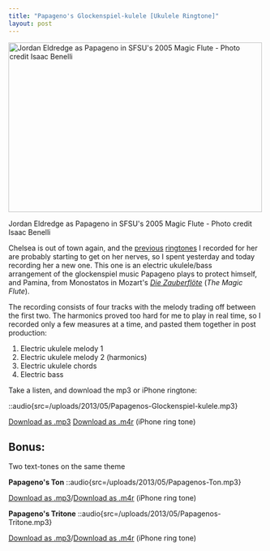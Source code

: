 ```yaml
---
title: "Papageno's Glockenspiel-kulele [Ukulele Ringtone]"
layout: post
---
```


<a href="/uploads/2013/05/237_519706926108_6153_n.jpg"><img class="size-large wp-image-1377" alt="Jordan Eldredge as Papageno in SFSU's 2005 Magic Flute - Photo credit Isaac Benelli" src="/uploads/2013/05/237_519706926108_6153_n-500x334.jpg" width="500" height="334" /></a>

Jordan Eldredge as Papageno in SFSU's 2005 Magic Flute - Photo credit Isaac Benelli

Chelsea is out of town again, and the <a href="/blog/the-surprise-slide-ukulele-micro-song/">previous</a> <a href="/blog/electric-ukulele-ring-tone-for-chelsea/">ringtones</a> I recorded for her are probably starting to get on her nerves, so I spent yesterday and today recording her a new one. This one is an electric ukulele/bass arrangement of the glockenspiel music Papageno plays to protect himself, and Pamina, from Monostatos in Mozart's <em><a href="http://en.wikipedia.org/wiki/The_Magic_Flute">Die Zauberflöte</a> </em>(<em>The Magic Flute</em>).

The recording consists of four tracks with the melody trading off between the first two. The harmonics proved too hard for me to play in real time, so I recorded only a few measures at a time, and pasted them together in post production:

1. Electric ukulele melody 1
2. Electric ukulele melody 2 (harmonics)
3. Electric ukulele chords
4. Electric bass

Take a listen, and download the mp3 or iPhone ringtone:

::audio{src=/uploads/2013/05/Papagenos-Glockenspiel-kulele.mp3}

<a href="/uploads/2013/05/Papagenos-Glockenspiel-kulele.mp3">Download as .mp3</a>
<a href="/uploads/2013/05/Papagenos-Glockenspiel-kulele.m4r">Download as .m4r</a> (iPhone ring tone)

<h2><strong>Bonus:</strong></h2>
<strong> </strong>Two text-tones on the same theme

<strong>Papageno's Ton</strong>
::audio{src=/uploads/2013/05/Papagenos-Ton.mp3}

<a href="/uploads/2013/05/Papagenos-Ton.mp3">Download as .mp3</a>/<a href="/uploads/2013/05/Papagenos-Ton.m4r">Download as .m4r</a> (iPhone ring tone)

<strong>Papageno's Tritone</strong>
::audio{src=/uploads/2013/05/Papagenos-Tritone.mp3}

<a href="/uploads/2013/05/Papagenos-Tritone.mp3">Download as .mp3</a>/<a href="/uploads/2013/05/Papagenos-Tritone.m4r">Download as .m4r</a> (iPhone ring tone)
